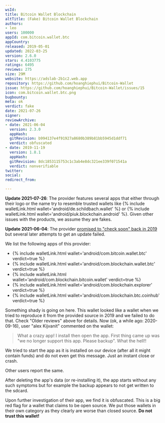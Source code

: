 ```yaml
---
wsId: 
title: Bitcoin Wallet Blockchain
altTitle: (Fake) Bitcoin Wallet Blockchain
authors:
- leo
users: 100000
appId: com.bitcoin.wallet.btc
appCountry: 
released: 2019-05-01
updated: 2022-03-25
version: 2.6.0
stars: 4.4103775
ratings: 6495
reviews: 275
size: 29M
website: https://adslab-2b1c2.web.app
repository: https://github.com/hoanghiephui/Bitcoin-Wallet
issue: https://github.com/hoanghiephui/Bitcoin-Wallet/issues/15
icon: com.bitcoin.wallet.btc.png
bugbounty: 
meta: ok
verdict: fake
date: 2021-07-26
signer: 
reviewArchive:
- date: 2021-06-04
  version: 2.3.0
  appHash: 
  gitRevision: b994137e4f91927a8680b389b81bb5945d1ddf71
  verdict: obfuscated
- date: 2019-11-19
  version: 1.8.1
  appHash: 
  gitRevision: 8dc1853115753c1c3ab4e8dc321ee339f071541a
  verdict: nonverifiable
twitter: 
social: 
redirect_from: 

---
```


**Update 2021-07-26**: The provider features several apps that either through
their logo or the name try to resemble trusted wallets like
{% include walletLink.html wallet='android/de.schildbach.wallet' %}
or
{% include walletLink.html wallet='android/piuk.blockchain.android' %}.
Given other issues with the products, we assume they are fakes.

**Update 2021-06-04**: The provider
[promised to "check soon" back in 2019](https://github.com/hoanghiephui/Bitcoin-Wallet/issues/15#issuecomment-557786905)
but several later attempts to get an update failed.

We list the following apps of this provider:

* {% include walletLink.html wallet='android/com.bitcoin.wallet.btc' verdict=true %}
* {% include walletLink.html wallet='android/com.blockchain.wallet.btc' verdict=true %}
* {% include walletLink.html wallet='android/com.blockchain.bitcoin.wallet' verdict=true %}
* {% include walletLink.html wallet='android/com.blockchain.explorer' verdict=true %}
* {% include walletLink.html wallet='android/com.blockchain.btc.coinhub' verdict=true %}

Something shady is going on here. This wallet looked like a wallet when we
tried to reproduce it from the provided source in 2019 and we failed to
do that. Check "Older reviews" above for details. Now (ok, a while ago:
2020-09-16), user "alex Kijvanit" commented on the wallet:

> What a crazy app! I install then open the app. First thing came up was "we no
  longer support this app. Please backup". What the hell!!

We tried to start the app as it is installed on our device (after all it might
contain funds) and do not even get this message. Just an instant close or crash.

Other users report the same.

After deleting the app's data (or re-installing it), the app starts without any
such symptoms but for example the backup appears to not get written to the
sdcard.

Upon further investigation of their app, we find it is obfuscated. This is a big
red flag for a wallet that claims to be open source. We put those wallets in
their own category as they clearly are worse than closed source. **Do not trust
this wallet!**
